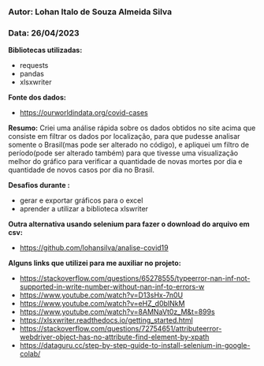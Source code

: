 ### Autor: Lohan Italo de Souza Almeida Silva
### Data: 26/04/2023
**Bibliotecas utilizadas:**
- requests
- pandas
- xlsxwriter

**Fonte dos dados:**
- https://ourworldindata.org/covid-cases

**Resumo:**
Criei uma análise rápida sobre os dados obtidos no site acima que consiste em filtrar os dados por localização, para que pudesse analisar somente o Brasil(mas pode ser alterado no código), e apliquei um filtro de período(pode ser alterado também) para que tivesse uma visualização melhor do gráfico para verificar a quantidade de novas mortes por dia e quantidade de novos casos por dia no Brasil.

**Desafios durante :**
- gerar e exportar gráficos para o excel
- aprender a utilizar a biblioteca xlswriter

**Outra alternativa usando selenium para fazer o download do arquivo em csv:**
- https://github.com/lohansilva/analise-covid19

**Alguns links que utilizei para me auxiliar no projeto:**
- https://stackoverflow.com/questions/65278555/typeerror-nan-inf-not-supported-in-write-number-without-nan-inf-to-errors-w
- https://www.youtube.com/watch?v=D13sHx-7n0U
- https://www.youtube.com/watch?v=eHZ_d0bINkM
- https://www.youtube.com/watch?v=8AMNaVt0z_M&t=899s
- https://xlsxwriter.readthedocs.io/getting_started.html
- https://stackoverflow.com/questions/72754651/attributeerror-webdriver-object-has-no-attribute-find-element-by-xpath
- https://dataguru.cc/step-by-step-guide-to-install-selenium-in-google-colab/
